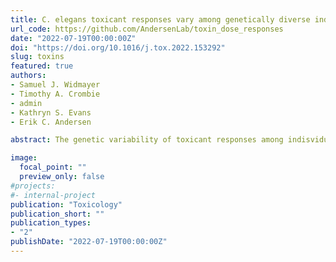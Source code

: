 ```yaml
---
title: C. elegans toxicant responses vary among genetically diverse individuals
url_code: https://github.com/AndersenLab/toxin_dose_responses
date: "2022-07-19T00:00:00Z"
doi: "https://doi.org/10.1016/j.tox.2022.153292"
slug: toxins
featured: true
authors:
- Samuel J. Widmayer
- Timothy A. Crombie
- admin
- Kathryn S. Evans
- Erik C. Andersen

abstract: The genetic variability of toxicant responses among indisviduals in humans and mammalian models requires practically untenable sample sizes to create comprehensive chemical hazard risk evaluations. To address this need, tractable model systems enable reproducible and efficient experimental workflows to collect high-replication measurements of exposure cohorts. *Caenorhabditis elegans* is a premier toxicology model that has revolutionized our understanding of cellular responses to environmental pollutants and boasts robust genomic resources and high levels of genetic variation across the species. In this study, we performed dose-response analysis across 23 environmental toxicants using eight *C. elegans* strains representative of species-wide genetic diversity. We observed substantial variation in EC10 estimates and slope parameter estimates of dose-response curves of different strains, demonstrating that genetic background is a significant driver of differential toxicant susceptibility. We also showed that, across all toxicants, at least one *C. elegans* strain exhibited a significantly different EC10 or slope estimate compared to the reference strain, N2 (PD1074), indicating that population-wide differences among strains are necessary to understand responses to toxicants. Moreover, we quantified the heritability of responses (phenotypic variance attributable to genetic differences between individuals) to each toxicant exposure and observed a correlation between the exposure closest to the species-agnostic EC10 estimate and the exposure that exhibited the most heritable response. At least 20% of the variance in susceptibility to at least one exposure level of each compound was explained by genetic differences among the eight *C. elegans* strains. Taken together, these results provide robust evidence that heritable genetic variation explains differential susceptibility across an array of environmental pollutants and that genetically diverse *C. elegans* strains should be deployed to aid high-throughput toxicological screening efforts.

image: 
  focal_point: ""
  preview_only: false
#projects:
#- internal-project
publication: "Toxicology"
publication_short: ""
publication_types:
- "2"
publishDate: "2022-07-19T00:00:00Z"
---
```

